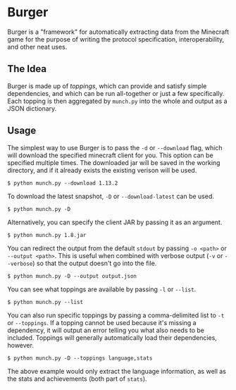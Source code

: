 # Burger
Burger is a "framework" for automatically extracting data
from the Minecraft game for the purpose of writing the protocol
specification, interoperability, and other neat uses.

## The Idea
Burger is made up of *toppings*, which can provide and satisfy
simple dependencies, and which can be run all-together or just
a few specifically. Each topping is then aggregated by
`munch.py` into the whole and output as a JSON dictionary.

## Usage
The simplest way to use Burger is to pass the `-d` or `--download`
flag, which will download the specified minecraft client for you.
This option can be specified multiple times.  The downloaded jar will be saved
in the working directory, and if it already exists the existing verison will be used.

    $ python munch.py --download 1.13.2

To download the latest snapshot, `-D` or `--download-latest` can be used.

    $ python munch.py -D

Alternatively, you can specify the client JAR by passing it as an argument.

    $ python munch.py 1.8.jar

You can redirect the output from the default `stdout` by passing
`-o <path>` or `--output <path>`.  This is useful when combined with
verbose output (`-v` or `--verbose`) so that the output doesn't go into the file.

    $ python munch.py -D --output output.json

You can see what toppings are available by passing `-l` or `--list`.

    $ python munch.py --list

You can also run specific toppings by passing a comma-delimited list
to `-t` or `--toppings`. If a topping cannot be used because it's
missing a dependency, it will output an error telling you what 
also needs to be included.  Toppings will generally automatically load
their dependencies, however.

    $ python munch.py -D --toppings language,stats

The above example would only extract the language information, as
well as the stats and achievements (both part of `stats`).
